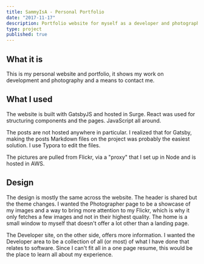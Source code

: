 ```yaml
---
title: SammyIsA - Personal Portfolio 
date: "2017-11-17"
description: Portfolio website for myself as a developer and photographer, built on GatsbyJS.
type: project
published: true
---
```

## What it is
This is my personal website and portfolio, it shows my work on development and photography and a means to contact me. 

## What I used
The website is built with GatsbyJS and hosted in Surge. React was used for structuring components and the pages. JavaScript all around. 

The posts are not hosted anywhere in particular. I realized that for Gatsby, making the posts Markdown files on the project was probably the easiest solution. I use Typora to edit the files.

The pictures are pulled from Flickr, via a "proxy" that I set up in Node and is hosted in AWS. 

## Design 
The design is mostly the same across the website. The header is shared but the theme changes. I wanted the Photographer page to be a showcase of my images and a way to bring more attention to my Flickr, which is why it only fetches a few images and not in their highest quality. The home is a small window to myself that doesn't offer a lot other than a landing page. 

The Developer site, on the other side, offers more information. I wanted the Developer area to be a collection of all (or most) of what I have done that relates to software. Since I can't fit all in a one page resume, this would be the place to learn all about my experience.